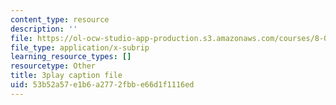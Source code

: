 ```yaml
---
content_type: resource
description: ''
file: https://ol-ocw-studio-app-production.s3.amazonaws.com/courses/8-01sc-classical-mechanics-fall-2016/53b52a57e1b6a2772fbbe66d1f1116ed_ykwNGB9kuaA.srt
file_type: application/x-subrip
learning_resource_types: []
resourcetype: Other
title: 3play caption file
uid: 53b52a57-e1b6-a277-2fbb-e66d1f1116ed
---
```

